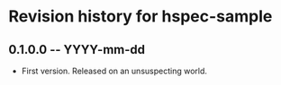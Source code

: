 # Revision history for hspec-sample

## 0.1.0.0 -- YYYY-mm-dd

* First version. Released on an unsuspecting world.
